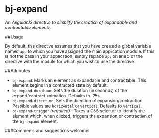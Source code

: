 # bj-expand

*An AngularJS directive to simplify the creation of expandable and contractable elements.*

##Usage

By default, this directive assumes that you have created a global variable named `app` to which you have assigned the main 
application module.  If this is not the case in your application, simply replace `app` on line 5 of the directive with the
module for which you wish to use the directive.

##Attributes
* `bj-expand`: Marks an element as expandable and contractable.  This element begins in a contracted state by default.
* `bj-expand-duration`: Sets the duration (in seconds) of the expand/contract animation.  Defaults to .25s.
* `bj-expand-direction`: Sets the direction of expansion/contraction.  Possible values are `horizontal` or `vertical`. 
Defaults to `vertical`.
* `bj-expand-trigger` *(required)* : Takes a CSS selector to identify the element which, when clicked, triggers the expansion
or contraction of the `bj-expand` element.

###Comments and suggestions welcome!

